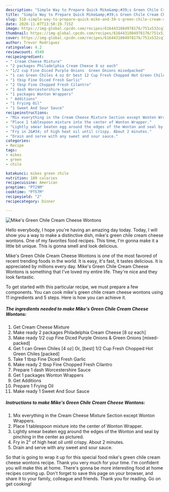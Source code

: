 ```yaml
---
description: "Simple Way to Prepare Quick Mike&amp;#39;s Green Chile Cream Cheese Wontons"
title: "Simple Way to Prepare Quick Mike&amp;#39;s Green Chile Cream Cheese Wontons"
slug: 518-simple-way-to-prepare-quick-mike-and-39-s-green-chile-cream-cheese-wontons
date: 2020-11-07T13:50:19.715Z
image: https://img-global.cpcdn.com/recipes/6164431084978176/751x532cq70/mikes-green-chile-cream-cheese-wontons-recipe-main-photo.jpg
thumbnail: https://img-global.cpcdn.com/recipes/6164431084978176/751x532cq70/mikes-green-chile-cream-cheese-wontons-recipe-main-photo.jpg
cover: https://img-global.cpcdn.com/recipes/6164431084978176/751x532cq70/mikes-green-chile-cream-cheese-wontons-recipe-main-photo.jpg
author: Trevor Rodriguez
ratingvalue: 4.2
reviewcount: 4549
recipeingredient:
- " Cream Cheese Mixture"
- "2 packages Philadelphia Cream Cheese 8 oz each"
- "1/2 cup Fine Diced Purple Onions  Green Onions mixedpacked"
- "1 can Green Chiles 4 oz Or best 12 Cup Fresh Chopped Hot Green Chiles packed"
- "1 tbsp Fine Diced Fresh Garlic"
- "2 tbsp Fine Chopped Fresh Cilantro"
- "1 dash Worcestershire Sauce"
- "1 packages Wonton Wrappers"
- " Additions"
- "1 Frying Oil"
- "1 Sweet And Sour Sauce"
recipeinstructions:
- "Mix everything in the Cream Cheese Mixture Section except Wonton Wrappers."
- "Place 1 tablespoon mixture into the center of Wonton Wrapper."
- "Lightly smear beaten egg around the edges of the Wonton and seal by pinching in the center as pictured."
- "Fry in 2&#34; of high heat oil until crispy. About 2 minutes."
- "Drain and serve with any sweet and sour sauce."
categories:
- Recipe
tags:
- mikes
- green
- chile

katakunci: mikes green chile 
nutrition: 109 calories
recipecuisine: American
preptime: "PT29M"
cooktime: "PT57M"
recipeyield: "2"
recipecategory: Dinner

---
```



![Mike&#39;s Green Chile Cream Cheese Wontons](https://img-global.cpcdn.com/recipes/6164431084978176/751x532cq70/mikes-green-chile-cream-cheese-wontons-recipe-main-photo.jpg)

Hello everybody, I hope you're having an amazing day today. Today, I will show you a way to make a distinctive dish, mike&#39;s green chile cream cheese wontons. One of my favorites food recipes. This time, I'm gonna make it a little bit unique. This is gonna smell and look delicious.



Mike&#39;s Green Chile Cream Cheese Wontons is one of the most favored of recent trending foods in the world. It is easy, it's fast, it tastes delicious. It is appreciated by millions every day. Mike&#39;s Green Chile Cream Cheese Wontons is something that I've loved my entire life. They're nice and they look fantastic.


To get started with this particular recipe, we must prepare a few components. You can cook mike&#39;s green chile cream cheese wontons using 11 ingredients and 5 steps. Here is how you can achieve it.

<!--inarticleads1-->

##### The ingredients needed to make Mike&#39;s Green Chile Cream Cheese Wontons:

1. Get  Cream Cheese Mixture
1. Make ready 2 packages Philadelphia Cream Cheese [8 oz each]
1. Make ready 1/2 cup Fine Diced Purple Onions &amp; Green Onions [mixed-packed]
1. Get 1 can Green Chiles [4 oz] Or, [best] 1/2 Cup Fresh Chopped Hot Green Chiles [packed]
1. Take 1 tbsp Fine Diced Fresh Garlic
1. Make ready 2 tbsp Fine Chopped Fresh Cilantro
1. Prepare 1 dash Worcestershire Sauce
1. Get 1 packages Wonton Wrappers
1. Get  Additions
1. Prepare 1 Frying Oil
1. Make ready 1 Sweet And Sour Sauce




<!--inarticleads2-->

##### Instructions to make Mike&#39;s Green Chile Cream Cheese Wontons:

1. Mix everything in the Cream Cheese Mixture Section except Wonton Wrappers.
1. Place 1 tablespoon mixture into the center of Wonton Wrapper.
1. Lightly smear beaten egg around the edges of the Wonton and seal by pinching in the center as pictured.
1. Fry in 2&#34; of high heat oil until crispy. About 2 minutes.
1. Drain and serve with any sweet and sour sauce.




So that is going to wrap it up for this special food mike&#39;s green chile cream cheese wontons recipe. Thank you very much for your time. I'm confident you will make this at home. There's gonna be more interesting food at home recipes coming up. Don't forget to save this page on your browser, and share it to your family, colleague and friends. Thank you for reading. Go on get cooking!

